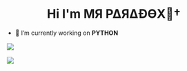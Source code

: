 <h1 align="center">Hi I'm  MЯ P∆Я∆ÐӨX🚬†</h1>

- 🔭 I’m currently working on **PYTHON**

<p>&nbsp;<img align="center" src="https://github-readme-stats.vercel.app/api/top-langs?username=MRxParadox&&show_icons=true&title_color=ffffff&icon_color=bb2acf&text_color=daf7dc&bg_color=151515" /></p>


<p>&nbsp;<img align="center" src="https://github-readme-stats.vercel.app/api?username=MRxParadox&&show_icons=true&title_color=dark&icon_color=bb2acf&text_color=daf7dc&bg_color=151515" /></p>

